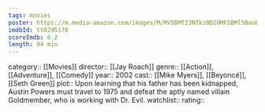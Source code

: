 ```yaml
---
tags: movies
poster: https://m.media-amazon.com/images/M/MV5BMTI3NTkzODI0MF5BMl5BanBnXkFtZTYwNjc5MTA3._V1_SX300.jpg
imdbId: tt0295178
scoreImdb: 6.2
length: 94 min
---
```


category:: [[Movies]]
director:: [[Jay Roach]]
genre:: [[Action]], [[Adventure]], [[Comedy]]
year:: 2002
cast:: [[Mike Myers]], [[Beyoncé]], [[Seth Green]]
plot:: Upon learning that his father has been kidnapped, Austin Powers must travel to 1975 and defeat the aptly named villain Goldmember, who is working with Dr. Evil.
watchlist::
rating::

